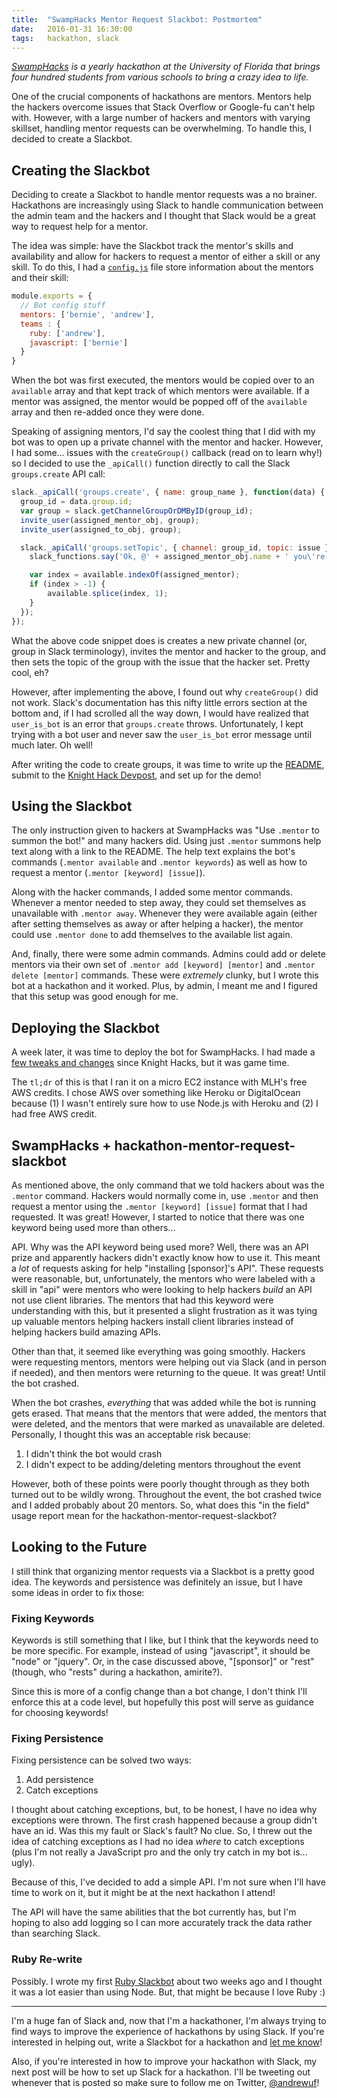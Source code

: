 ```yaml
---
title:  "SwampHacks Mentor Request Slackbot: Postmortem"
date:   2016-01-31 16:30:00
tags:   hackathon, slack
---
```


_[SwampHacks](http://swamphacks.com) is a yearly hackathon at the University of Florida that brings four hundred students from various schools to bring a crazy idea to life._

One of the crucial components of hackathons are mentors. Mentors help the hackers overcome issues that Stack Overflow or Google-fu can't help with. However, with a large number of hackers and mentors with varying skillset, handling mentor requests can be overwhelming. To handle this, I decided to create a Slackbot.

## Creating the Slackbot

Deciding to create a Slackbot to handle mentor requests was a no brainer. Hackathons are increasingly using Slack to handle communication between the admin team and the hackers and I thought that Slack would be a great way to request help for a mentor.

The idea was simple: have the Slackbot track the mentor's skills and availability and allow for hackers to request a mentor of either a skill or any skill. To do this, I had a [`config.js`](https://github.com/andrewjkerr/hackathon-mentor-request-slackbot/blob/master/config.sample.js) file store information about the mentors and their skill:

```javascript
module.exports = {
  // Bot config stuff
  mentors: ['bernie', 'andrew'],
  teams : {
    ruby: ['andrew'],
    javascript: ['bernie']
  }
}
```

When the bot was first executed, the mentors would be copied over to an `available` array and that kept track of which mentors were available. If a mentor was assigned, the mentor would be popped off of the `available` array and then re-added once they were done.

Speaking of assigning mentors, I'd say the coolest thing that I did with my bot was to open up a private channel with the mentor and hacker. However, I had some... issues with the `createGroup()` callback (read on to learn why!) so I decided to use the `_apiCall()` function directly to call the Slack `groups.create` API call:

```javascript
slack._apiCall('groups.create', { name: group_name }, function(data) {
  group_id = data.group.id;
  var group = slack.getChannelGroupOrDMByID(group_id);
  invite_user(assigned_mentor_obj, group);
  invite_user(assigned_to_obj, group);

  slack._apiCall('groups.setTopic', { channel: group_id, topic: issue }, function(data) {
    slack_functions.say('Ok, @' + assigned_mentor_obj.name + ' you\'re up! Please join the new group and make sure to `.mentor done` when you are done.', where);

    var index = available.indexOf(assigned_mentor);
    if (index > -1) {
        available.splice(index, 1);
    }
  });
});
```

What the above code snippet does is creates a new private channel (or, group in Slack terminology), invites the mentor and hacker to the group, and then sets the topic of the group with the issue that the hacker set. Pretty cool, eh?

However, after implementing the above, I found out why `createGroup()` did not work. Slack's documentation has this nifty little errors section at the bottom and, if I had scrolled all the way down, I would have realized that `user_is_bot` is an error that `groups.create` throws. Unfortunately, I kept trying with a bot user and never saw the `user_is_bot` error message until much later. Oh well!

After writing the code to create groups, it was time to write up the [README](https://github.com/andrewjkerr/hackathon-mentor-request-slackbot/blob/master/README.md), submit to the [Knight Hack Devpost](http://devpost.com/software/hackathon-mentor-request-slackbot-gpmf4e), and set up for the demo!

## Using the Slackbot

The only instruction given to hackers at SwampHacks was "Use `.mentor` to summon the bot!" and many hackers did. Using just `.mentor` summons help text along with a link to the README. The help text explains the bot's commands (`.mentor available` and `.mentor keywords`) as well as how to request a mentor (`.mentor [keyword] [issue]`).

Along with the hacker commands, I added some mentor commands. Whenever a mentor needed to step away, they could set themselves as unavailable with `.mentor away`. Whenever they were available again (either after setting themselves as away or after helping a hacker), the mentor could use `.mentor done` to add themselves to the available list again.

And, finally, there were some admin commands. Admins could add or delete mentors via their own set of `.mentor add [keyword] [mentor]` and `.mentor delete [mentor]` commands. These were _extremely_ clunky, but I wrote this bot at a hackathon and it worked. Plus, by admin, I meant me and I figured that this setup was good enough for me.

## Deploying the Slackbot

A week later, it was time to deploy the bot for SwampHacks. I had made a [few tweaks and changes](https://github.com/andrewjkerr/hackathon-mentor-request-slackbot/commits/master) since Knight Hacks, but it was game time.

The `tl;dr` of this is that I ran it on a micro EC2 instance with MLH's free AWS credits. I chose AWS over something like Heroku or DigitalOcean because (1) I wasn't entirely sure how to use Node.js with Heroku and (2) I had free AWS credit.

## SwampHacks + hackathon-mentor-request-slackbot

As mentioned above, the only command that we told hackers about was the `.mentor` command. Hackers would normally come in, use `.mentor` and then request a mentor using the `.mentor [keyword] [issue]` format that I had requested. It was great! However, I started to notice that there was one keyword being used more than others...

API. Why was the API keyword being used more? Well, there was an API prize and apparently hackers didn't exactly know how to use it. This meant a _lot_ of requests asking for help "installing [sponsor]'s API". These requests were reasonable, but, unfortunately, the mentors who were labeled with a skill in "api" were mentors who were looking to help hackers _build_ an API not use client libraries. The mentors that had this keyword were understanding with this, but it presented a slight frustration as it was tying up valuable mentors helping hackers install client libraries instead of helping hackers build amazing APIs.

Other than that, it seemed like everything was going smoothly. Hackers were requesting mentors, mentors were helping out via Slack (and in person if needed), and then mentors were returning to the queue. It was great! Until the bot crashed.

When the bot crashes, _everything_ that was added while the bot is running gets erased. That means that the mentors that were added, the mentors that were deleted, and the mentors that were marked as unavailable are deleted. Personally, I thought this was an acceptable risk because:

1. I didn't think the bot would crash
2. I didn't expect to be adding/deleting mentors throughout the event

However, both of these points were poorly thought through as they both turned out to be wildly wrong. Throughout the event, the bot crashed twice and I added probably about 20 mentors. So, what does this "in the field" usage report mean for the hackathon-mentor-request-slackbot?

## Looking to the Future

I still think that organizing mentor requests via a Slackbot is a pretty good idea. The keywords and persistence was definitely an issue, but I have some ideas in order to fix those:

### Fixing Keywords

Keywords is still something that I like, but I think that the keywords need to be more specific. For example, instead of using "javascript", it should be "node" or "jquery". Or, in the case discussed above, "[sponsor]" or "rest" (though, who "rests" during a hackathon, amirite?).

Since this is more of a config change than a bot change, I don't think I'll enforce this at a code level, but hopefully this post will serve as guidance for choosing keywords!

### Fixing Persistence

Fixing persistence can be solved two ways:

1. Add persistence
2. Catch exceptions

I thought about catching exceptions, but, to be honest, I have no idea why exceptions were thrown. The first crash happened because a group didn't have an id. Was this my fault or Slack's fault? No clue. So, I threw out the idea of catching exceptions as I had no idea _where_ to catch exceptions (plus I'm not really a JavaScript pro and the only try catch in my bot is... ugly).

Because of this, I've decided to add a simple API. I'm not sure when I'll have time to work on it, but it might be at the next hackathon I attend!

The API will have the same abilities that the bot currently has, but I'm hoping to also add logging so I can more accurately track the data rather than searching Slack.

### Ruby Re-write

Possibly. I wrote my first [Ruby Slackbot](https://github.com/andrewjkerr/announcebot-slack) about two weeks ago and I thought it was a lot easier than using Node. But, that might be because I love Ruby :)

---

I'm a huge fan of Slack and, now that I'm a hackathoner, I'm always trying to find ways to improve the experience of hackathons by using Slack. If you're interested in helping out, write a Slackbot for a hackathon and [let me know](https://twitter.com/andrewuf)!

Also, if you're interested in how to improve your hackathon with Slack, my next post will be how to set up Slack for a hackathon. I'll be tweeting out whenever that is posted so make sure to follow me on Twitter, [@andrewuf](https://twitter.com/andrewuf)!
